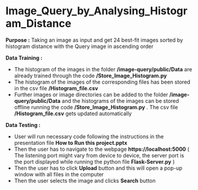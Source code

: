# Image_Query_by_Analysing_Histogram_Distance

**Purpose :** Taking an image as input and get 24 best-fit images sorted by histogram distance with the Query image in ascending order

**Data Training :**
  - The histogram of the images in the folder **/image-query/public/Data** are already trained through the code **/Store_Image_Histogram.py**
  - The histogram of the images of the corresponding files has been stored in the csv file **/Histogram_file.csv**
  - Further images or image directories can be added to the folder **/image-query/public/Data** and the histograms of the images can be stored offline running the code **/Store_Image_Histogram.py** . The csv file **/Histogram_file.csv** gets updated automatically

**Data Testing :**
  - User will run necessary code following the instructions in the presentation file **How to Run this project.pptx**
  - Then the user has to navigate to the webpage **https://localhost:5000** ( The listening port might vary from device to device, the server port is the port displayed while running the python file **Flask-Server.py** )
  - Then the user has to click **Upload** button and this will open a pop-up window with all files in the computer
  - Then the user selects the image and clicks **Search** button 
